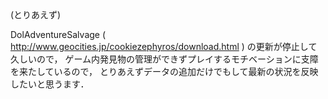 (とりあえず)

DolAdventureSalvage ( http://www.geocities.jp/cookiezephyros/download.html ) の更新が停止して久しいので，
ゲーム内発見物の管理ができずプレイするモチベーションに支障を来たしているので，
とりあえずデータの追加だけでもして最新の状況を反映したいと思うます．


